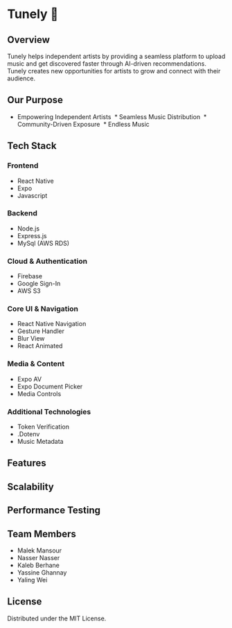 # Tunely 🎵  

## Overview
Tunely helps independent artists by providing a seamless platform to upload music and get discovered faster through AI-driven recommendations. Tunely creates new opportunities for artists to grow and connect with their audience.
​
## Our Purpose
* Empowering Independent Artists ​
​* Seamless Music Distribution ​
​* Community-Driven Exposure ​
​* Endless Music ​

## Tech Stack

### Frontend
* React Native
* Expo
* Javascript

### Backend
* Node.js
* Express.js
* MySql (AWS RDS)

### Cloud & Authentication
* Firebase
* Google Sign-In
* AWS S3

### Core UI & Navigation
* React Native Navigation
* Gesture Handler
* Blur View
* React Animated

### Media & Content
* Expo AV
* Expo Document Picker
* Media Controls

### Additional Technologies
* Token Verification
* .Dotenv
* Music Metadata

## Features

## Scalability

## Performance Testing



## Team Members
* Malek Mansour
* Nasser Nasser
* Kaleb Berhane 
* Yassine Ghannay
* Yaling Wei

## License
Distributed under the MIT License.